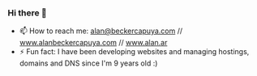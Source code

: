 ### Hi there 👋

- 📫 How to reach me: alan@beckercapuya.com // www.alanbeckercapuya.com // www.alan.ar
- ⚡ Fun fact: I have been developing websites and managing hostings, domains and DNS since I'm 9 years old :)
